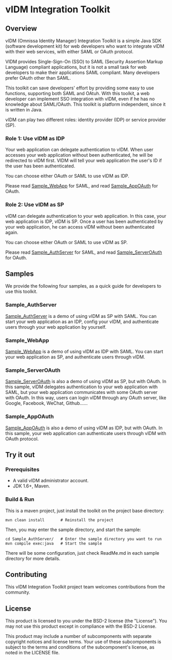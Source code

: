 
# vIDM Integration Toolkit

## Overview

vIDM (Omnissa Identity Manager) Integration Toolkit is a simple Java SDK (software development 
kit) for web developers who want to integrate vIDM with their web services, with either 
SAML or OAuth protocol.

VIDM provides Single-Sign-On (SSO) to SAML (Security Assertion Markup Language) compliant
applications, but it is not a small task for web developers to make their applications
SAML compliant. Many developers prefer OAuth other than SAML.

This toolkit can save developers' effort by providing some easy to use functions, supporting both SAML
and OAtuh. With this toolkit, a web developer can implement SSO integration with vIDM, even if he has no
knowledge about SAML/OAuth. This toolkit is platform independent, since it is written in Java. 

vIDM can play two different roles: identity provider (IDP) or service provider (SP).

### Role 1: Use vIDM as IDP

Your web application can delegate authentication to vIDM. When user accesses your web application without been authenticated, 
he will be redirected to vIDM first. VIDM will tell your web application the user's ID if the user has been authenticated.

You can choose either OAuth or SAML to use vIDM as IDP.

Please read [Sample_WebApp](Sample_WebApp/) for SAML, and read [Sample_AppOAuth](Sample_AppOAuth/) for OAuth.

### Role 2: Use vIDM as SP

vIDM can delegate authentication to your web application. In this case, your web application is IDP, vIDM is SP. 
Once a user has been authenticated by your web application, he can access vIDM without been authenticated again.

You can choose either OAuth or SAML to use vIDM as SP.

Please read [Sample_AuthServer](Sample_AuthServer/) for SAML, and read [Sample_ServerOAuth](Sample_ServerOAuth/) for OAuth.


## Samples

We provide the following four samples, as a quick guide for developers to use this toolkit.

### Sample_AuthServer
[Sample_AuthServer](Sample_AuthServer/) is a demo of using vIDM as SP with SAML. You can start your
web application as an IDP, config your vIDM, and authenticate users through your web application by yourself.

### Sample_WebApp
[Sample_WebApp](Sample_WebApp/) is a demo of using vIDM as IDP with SAML. You can start your web
application as SP, and authenticate users through vIDM.

### Sample_ServerOAuth
[Sample_ServerOAuth](Sample_ServerOAuth/) is also a demo of using vIDM as SP, but with OAuth.
In this sample, vIDM delegates authentication to your web application with SAML, but your web application communicates with some OAuth server with OAuth. In this way, users can login vIDM through any OAuth server, like Google, Facebook, WeChat, Github...... 

### Sample_AppOAuth
[Sample_AppOAuth](Sample_AppOAuth/) is also a demo of using vIDM as IDP, but with OAuth. 
In this sample, your web application can authenticate users through vIDM with OAuth protocol.

## Try it out

### Prerequisites

* A valid vIDM administrator account.
* JDK 1.6+, Maven.

### Build & Run

This is a maven project, just install the toolkit on the project base directory:

```
mvn clean install       # Reinstall the project
```

Then, you may enter the sample directory, and start the sample:
```
cd Sample_AuthServer/   # Enter the sample directory you want to run
mvn compile exec:java   # Start the sample
```

There will be some configuration, just check ReadMe.md in each sample directory for more details.


## Contributing

This vIDM Integration Toolkit project team welcomes contributions from the community.

## License

This product is licensed to you under the BSD-2 license (the "License").  You may not use this product except in compliance with the BSD-2 License.

This product may include a number of subcomponents with separate copyright notices and license terms. Your use of these subcomponents is subject to the terms and conditions of the subcomponent's license, as noted in the LICENSE file.

